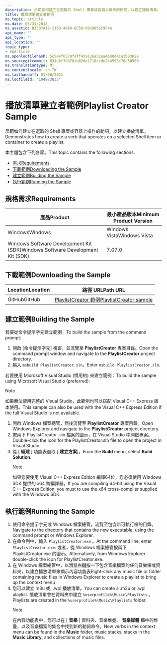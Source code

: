```yaml
---
description: 示範如何建立在選取的 Shell 專案或容器上操作的動詞，以建立播放清單。
title: 播放清單建立者範例
ms.topic: article
ms.date: 05/31/2018
ms.assetid: B35B7A18-2163-4860-BC50-8918056C9F4A
api_name: ''
api_type: ''
api_location: ''
topic_type:
- kbArticle
ms.openlocfilehash: 5c5e4f6570faff459126a32ea4680d41a3b8302e
ms.sourcegitcommit: 831e8f3db78ab820e1710cede244553c70e50500
ms.translationtype: MT
ms.contentlocale: zh-TW
ms.lasthandoff: 01/08/2021
ms.locfileid: "104973833"
---
```

# <a name="playlist-creator-sample"></a><span data-ttu-id="4d88a-103">播放清單建立者範例</span><span class="sxs-lookup"><span data-stu-id="4d88a-103">Playlist Creator Sample</span></span>

<span data-ttu-id="4d88a-104">示範如何建立在選取的 Shell 專案或容器上操作的動詞，以建立播放清單。</span><span class="sxs-lookup"><span data-stu-id="4d88a-104">Demonstrates how to create a verb that operates on a selected Shell item or container to create a playlist.</span></span>

<span data-ttu-id="4d88a-105">本主題包含下列各節。</span><span class="sxs-lookup"><span data-stu-id="4d88a-105">This topic contains the following sections.</span></span>

-   [<span data-ttu-id="4d88a-106">需求</span><span class="sxs-lookup"><span data-stu-id="4d88a-106">Requirements</span></span>](#requirements)
-   [<span data-ttu-id="4d88a-107">下載範例</span><span class="sxs-lookup"><span data-stu-id="4d88a-107">Downloading the Sample</span></span>](#downloading-the-sample)
-   [<span data-ttu-id="4d88a-108">建立範例</span><span class="sxs-lookup"><span data-stu-id="4d88a-108">Building the Sample</span></span>](#building-the-sample)
-   [<span data-ttu-id="4d88a-109">執行範例</span><span class="sxs-lookup"><span data-stu-id="4d88a-109">Running the Sample</span></span>](#running-the-sample)

## <a name="requirements"></a><span data-ttu-id="4d88a-110">規格需求</span><span class="sxs-lookup"><span data-stu-id="4d88a-110">Requirements</span></span>



| <span data-ttu-id="4d88a-111">產品</span><span class="sxs-lookup"><span data-stu-id="4d88a-111">Product</span></span>                                | <span data-ttu-id="4d88a-112">最小產品版本</span><span class="sxs-lookup"><span data-stu-id="4d88a-112">Minimum Product Version</span></span> |
|----------------------------------------|-------------------------|
| <span data-ttu-id="4d88a-113">Windows</span><span class="sxs-lookup"><span data-stu-id="4d88a-113">Windows</span></span>                                | <span data-ttu-id="4d88a-114">Windows Vista</span><span class="sxs-lookup"><span data-stu-id="4d88a-114">Windows Vista</span></span>           |
| <span data-ttu-id="4d88a-115">Windows Software Development Kit (SDK)</span><span class="sxs-lookup"><span data-stu-id="4d88a-115">Windows Software Development Kit (SDK)</span></span> | <span data-ttu-id="4d88a-116">7.0</span><span class="sxs-lookup"><span data-stu-id="4d88a-116">7.0</span></span>                     |



 

## <a name="downloading-the-sample"></a><span data-ttu-id="4d88a-117">下載範例</span><span class="sxs-lookup"><span data-stu-id="4d88a-117">Downloading the Sample</span></span>

| <span data-ttu-id="4d88a-118">Location</span><span class="sxs-lookup"><span data-stu-id="4d88a-118">Location</span></span>      | <span data-ttu-id="4d88a-119">路徑 URL</span><span class="sxs-lookup"><span data-stu-id="4d88a-119">Path URL</span></span>                                                                                             |
|---------------|------------------------------------------------------------------------------------------------------|
| <span data-ttu-id="4d88a-120">GitHub</span><span class="sxs-lookup"><span data-stu-id="4d88a-120">GitHub</span></span>  | [<span data-ttu-id="4d88a-121">PlaylistCreator 範例</span><span class="sxs-lookup"><span data-stu-id="4d88a-121">PlaylistCreator sample</span></span>](https://github.com/microsoft/Windows-classic-samples/tree/master/Samples/Win7Samples/winui/shell/appshellintegration/PlaylistCreator) |

## <a name="building-the-sample"></a><span data-ttu-id="4d88a-122">建立範例</span><span class="sxs-lookup"><span data-stu-id="4d88a-122">Building the Sample</span></span>

<span data-ttu-id="4d88a-123">若要從命令提示字元建立範例：</span><span class="sxs-lookup"><span data-stu-id="4d88a-123">To build the sample from the command prompt:</span></span>

1.  <span data-ttu-id="4d88a-124">開啟 [命令提示字元] 視窗，並流覽至 **PlaylistCreator** 專案目錄。</span><span class="sxs-lookup"><span data-stu-id="4d88a-124">Open the command prompt window and navigate to the **PlaylistCreator** project directory.</span></span>
2.  <span data-ttu-id="4d88a-125">輸入 `msbuild PlaylistCreator.sln`。</span><span class="sxs-lookup"><span data-stu-id="4d88a-125">Enter `msbuild PlaylistCreator.sln`.</span></span>

<span data-ttu-id="4d88a-126">若要使用 Microsoft Visual Studio (慣用的) 來建立範例：</span><span class="sxs-lookup"><span data-stu-id="4d88a-126">To build the sample using Microsoft Visual Studio (preferred):</span></span>

> [!Note]  
> <span data-ttu-id="4d88a-127">如果無法使用完整的 Visual Studio，此範例也可以搭配 Visual C++ Express 版本使用。</span><span class="sxs-lookup"><span data-stu-id="4d88a-127">This sample can also be used with the Visual C++ Express Edition if the full Visual Studio is not available.</span></span>

 

1.  <span data-ttu-id="4d88a-128">開啟 Windows 檔案總管，然後流覽至 **PlaylistCreator** 專案目錄。</span><span class="sxs-lookup"><span data-stu-id="4d88a-128">Open Windows Explorer and navigate to the **PlaylistCreator** project directory.</span></span>
2.  <span data-ttu-id="4d88a-129">按兩下 PlaylistCreator .sln 檔案的圖示，在 Visual Studio 中開啟專案。</span><span class="sxs-lookup"><span data-stu-id="4d88a-129">Double-click the icon for the PlaylistCreator.sln file to open the project in Visual Studio.</span></span>
3.  <span data-ttu-id="4d88a-130">從 [ **組建** ] 功能表選取 [ **建立方案**]。</span><span class="sxs-lookup"><span data-stu-id="4d88a-130">From the **Build** menu, select **Build Solution**.</span></span>
    > [!Note]  
    > <span data-ttu-id="4d88a-131">如果您要使用 Visual C++ Express Edition 編譯64位，您必須使用 Windows SDK 提供的 x64 跨編譯器。</span><span class="sxs-lookup"><span data-stu-id="4d88a-131">If you are compiling 64-bit using the Visual C++ Express Edition, you must to use the x64 cross-compiler supplied with the Windows SDK.</span></span>

     

## <a name="running-the-sample"></a><span data-ttu-id="4d88a-132">執行範例</span><span class="sxs-lookup"><span data-stu-id="4d88a-132">Running the Sample</span></span>

1.  <span data-ttu-id="4d88a-133">使用命令提示字元或 Windows 檔案總管，流覽至包含新可執行檔的目錄。</span><span class="sxs-lookup"><span data-stu-id="4d88a-133">Navigate to the directory that contains the new executable, using the command prompt or Windows Explorer.</span></span>
2.  <span data-ttu-id="4d88a-134">在命令列中，輸入 `PlaylistCreator.exe` 。</span><span class="sxs-lookup"><span data-stu-id="4d88a-134">At the command line, enter `PlaylistCreator.exe`.</span></span> <span data-ttu-id="4d88a-135">或者，從 Windows 檔案總管按兩下 PlaylistCreator.exe 的圖示。</span><span class="sxs-lookup"><span data-stu-id="4d88a-135">Alternatively, from Windows Explorer double-click the icon for PlaylistCreator.exe.</span></span>
3.  <span data-ttu-id="4d88a-136">在 Windows 檔案總管中，以滑鼠右鍵按一下包含音樂檔案的任何音樂檔或資料夾，以建立播放清單來顯示內容功能表</span><span class="sxs-lookup"><span data-stu-id="4d88a-136">Right-click any music file or folder containing music files in Windows Explorer to create a playlist to bring up the context menu</span></span>
4.  <span data-ttu-id="4d88a-137">您可以建立 m3u 或. .wpl 播放清單。</span><span class="sxs-lookup"><span data-stu-id="4d88a-137">You can create a .m3u or .wpl playlist.</span></span> <span data-ttu-id="4d88a-138">播放清單會在資料夾中建立 `%userprofile%\Music\Playlists` 。</span><span class="sxs-lookup"><span data-stu-id="4d88a-138">Playlists are created in the `%userprofile%\Music\Playlists` folder.</span></span>
    > [!Note]  
    > <span data-ttu-id="4d88a-139">在內容功能表中，您可以在 [ **音樂** ] 資料夾、音樂堆疊、 **音樂媒體** 櫃中的堆疊，以及音樂檔案的集合中找到新的動詞命令。</span><span class="sxs-lookup"><span data-stu-id="4d88a-139">New verbs in the context menu can be found in the **Music** folder, music stacks, stacks in the **Music Library**, and collections of music files.</span></span>

     

 

 



